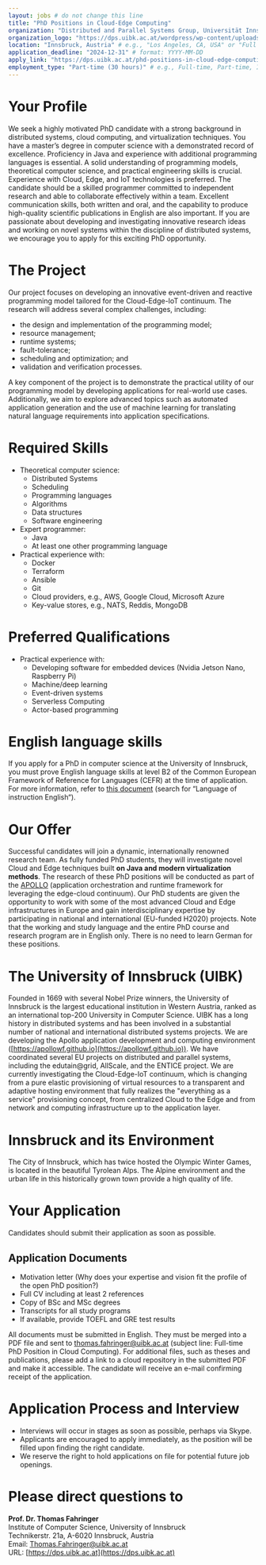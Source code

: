 ```yaml
--- 
layout: jobs # do not change this line
title: "PhD Positions in Cloud-Edge Computing"
organization: "Distributed and Parallel Systems Group, Universität Innsbruck"
organization_logo: "https://dps.uibk.ac.at/wordpress/wp-content/uploads/DPS-Header2021.png"
location: "Innsbruck, Austria" # e.g., "Los Angeles, CA, USA" or "Full Remote", etc.
application_deadline: "2024-12-31" # format: YYYY-MM-DD
apply_link: "https://dps.uibk.ac.at/phd-positions-in-cloud-edge-computing/"
employment_type: "Part-time (30 hours)" # e.g., Full-time, Part-time, Internship, etc.
---
```


# Your Profile

We seek a highly motivated PhD candidate with a strong background in distributed systems, cloud computing, and virtualization techniques. You have a master’s degree in computer science with a demonstrated record of excellence. Proficiency in Java and experience with additional programming languages is essential. A solid understanding of programming models, theoretical computer science, and practical engineering skills is crucial.
Experience with Cloud, Edge, and IoT technologies is preferred. The candidate should be a skilled programmer committed to independent research and able to collaborate effectively within a team. Excellent communication skills, both written and oral, and the capability to produce high-quality scientific publications in English are also important.
If you are passionate about developing and investigating innovative research ideas and working on novel systems within the discipline of distributed systems, we encourage you to apply for this exciting PhD opportunity.

# The Project

Our project focuses on developing an innovative event-driven and reactive programming model tailored for the Cloud-Edge-IoT continuum. The research will address several complex challenges, including:

- the design and implementation of the programming model; 
- resource management;
- runtime systems;
- fault-tolerance;
- scheduling and optimization; and 
- validation and verification processes.

A key component of the project is to demonstrate the practical utility of our programming model by developing applications for real-world use cases. Additionally, we aim to explore advanced topics such as automated application generation and the use of machine learning for translating natural language requirements into application specifications.

# Required Skills

- Theoretical computer science:
  - Distributed Systems
  - Scheduling
  - Programming languages
  - Algorithms
  - Data structures
  - Software engineering
- Expert programmer:
  - Java
  - At least one other programming language
- Practical experience with:
  - Docker
  - Terraform
  - Ansible
  - Git
  - Cloud providers, e.g., AWS, Google Cloud, Microsoft Azure
  - Key-value stores, e.g., NATS, Reddis, MongoDB
 
# Preferred Qualifications

- Practical experience with:
  - Developing software for embedded devices (Nvidia Jetson Nano, Raspberry Pi)
  - Machine/deep learning
  - Event-driven systems
  - Serverless Computing
  - Actor-based programming

# English language skills

If you apply for a PhD in computer science at the University of Innsbruck, you must prove English language skills at level B2 of the Common European Framework of Reference for Languages (CEFR) at the time of application. For more information, refer to [this document](https://www.uibk.ac.at/studium/anmeldung-zulassung/sprachnachweise.html.en) (search for “Language of instruction English“).

# Our Offer

Successful candidates will join a dynamic, internationally renowned research team. As fully funded PhD students, they will investigate novel Cloud and Edge techniques built **on Java and modern virtualization methods**.
The research of these PhD positions will be conducted as part of the [APOLLO](https://apollowf.github.io/) (application orchestration and runtime framework for leveraging the edge-cloud continuum). Our PhD students are given the opportunity to work with some of the most advanced Cloud and Edge infrastructures in Europe and gain interdisciplinary expertise by participating in national and international (EU-funded H2020) projects. Note that the working and study language and the entire PhD course and research program are in English only. There is no need to learn German for these positions.

# The University of Innsbruck (UIBK)

Founded in 1669 with several Nobel Prize winners, the University of Innsbruck is the largest educational institution in Western Austria, ranked as an international top-200 University in Computer Science. UIBK has a long history in distributed systems and has been involved in a substantial number of national and international distributed systems projects. We are developing the Apollo application development and computing environment ([https://apollowf.github.io](https://apollowf.github.io)). We have coordinated several EU projects on distributed and parallel systems, including the edutain@grid, AllScale, and the ENTICE project. We are currently investigating the Cloud-Edge-IoT continuum, which is changing from a pure elastic provisioning of virtual resources to a transparent and adaptive hosting environment that fully realizes the "everything as a service" provisioning concept, from centralized Cloud to the Edge and from network and computing infrastructure up to the application layer.

# Innsbruck and its Environment

The City of Innsbruck, which has twice hosted the Olympic Winter Games, is located in the beautiful Tyrolean Alps. The Alpine environment and the urban life in this historically grown town provide a high quality of life.

# Your Application

Candidates should submit their application as soon as possible.

## Application Documents

- Motivation letter (Why does your expertise and vision fit the profile of the open PhD position?)
- Full CV including at least 2 references
- Copy of BSc and MSc degrees
- Transcripts for all study programs
- If available, provide TOEFL and GRE test results

All documents must be submitted in English. They must be merged into a PDF file and sent to thomas.fahringer@uibk.ac.at (subject line: Full-time PhD Position in Cloud Computing). For additional files, such as theses and publications, please add a link to a cloud repository in the submitted PDF and make it accessible. The candidate will receive an e-mail confirming receipt of the application.

# Application Process and Interview

- Interviews will occur in stages as soon as possible, perhaps via Skype.
- Applicants are encouraged to apply immediately, as the position will be filled upon finding the right candidate.
- We reserve the right to hold applications on file for potential future job openings.

# Please direct questions to

**Prof. Dr. Thomas Fahringer**<br/>
Institute of Computer Science, University of Innsbruck<br/>
Technikerstr. 21a, A-6020 Innsbruck, Austria<br/>
Email: Thomas.Fahringer@uibk.ac.at<br/>
URL: [https://dps.uibk.ac.at](https://dps.uibk.ac.at)
